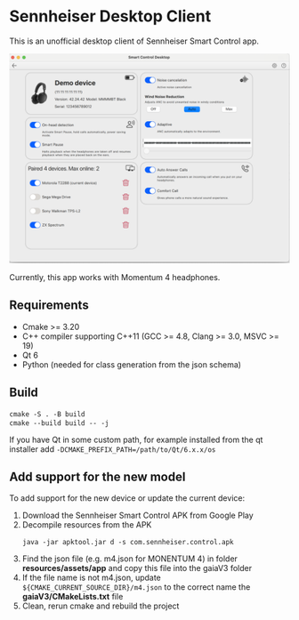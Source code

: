 # Sennheiser Desktop Client

This is an unofficial desktop client of Sennheiser Smart Control app.

![main-window.png](images/main-window.png)

Currently, this app works with Momentum 4 headphones.

## Requirements

* Cmake >= 3.20
* C++ compiler supporting C++11 (GCC >= 4.8, Clang >= 3.0, MSVC >= 19)
* Qt 6
* Python (needed for class generation from the json schema)

## Build

```shell
cmake -S . -B build
cmake --build build -- -j
```

If you have Qt in some custom path, for example installed from the qt installer 
add `-DCMAKE_PREFIX_PATH=/path/to/Qt/6.x.x/os`

## Add support for the new model

To add support for the new device or update the current device:

1. Download the Sennheiser Smart Control APK from Google Play
2. Decompile resources from the APK
    ```shell
    java -jar apktool.jar d -s com.sennheiser.control.apk
    ```
3. Find the json file (e.g. m4.json for MONENTUM 4) in folder **resources/assets/app** and copy this file into the gaiaV3 folder
4. If the file name is not m4.json, update `${CMAKE_CURRENT_SOURCE_DIR}/m4.json` to the correct name the **gaiaV3/CMakeLists.txt** file 
5. Clean, rerun cmake and rebuild the project
